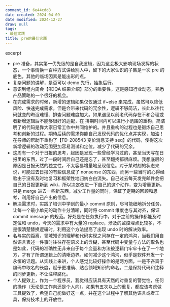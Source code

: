```yaml
---
comment_id: 6e44cdd8
date created: 2024-04-09
date modified: 2024-12-27
draw: null
tags:
- 最佳实践
title: pre的最佳实践
---
```

excerpt

<!-- more -->

- pre 准备，其实第一优先级的是自我逻辑，因为这会极大影响现场发挥的状态，一个事情换一百种方式讲给别人中，留下的大家认识的子集是一次 pre 的底色，其他的临场因素是能出彩的点。
- 复杂问题的讲解，是否可以 demo 先行，抽象后行。
- 意识到组内周会【RDQA 结果介绍】部分的重要性，这是感知行业动态，熟悉产品策略的一个很好的机会。
- 在完成需求的时候，新增的逻辑如果仅仅通过 if~else 来完成，虽然可以降低风险、快速完成需求，但是会带来代码的冗余性，逻辑不够简洁，长此以往代码就变的晦涩难懂、排查问题难度加大。如果遇见以前老代码存在不和合理或者新增逻辑后不能够很好的适配，在 排期时间内可以进行小范围的重构，简洁明了的代码是靠大家日常工作中共同维护的。并且重构的过程也是锻炼自己思考和创新的过程。期待后续的需求你能自己发现代码的优化点并实现，加油！在导师的帮助下重构了【FD-208543 变价消息支持 seq】的代码，使得这次新增逻辑的改动范围更加容易测试和定位，减少了代码的冗余。
- 这周有一个对于日报的思考，起因是发现一些曾经学习过的，甚至当天写在日报里的东西，过了一段时间后自己还是忘了，甚至翻找都很麻烦。我想底层的原因是日报天然的独立性，不太容易增量地呈现信息。对于某时刻的状态来说，可能过去日报的有些信息成了 nonsense 的东西，而另一些当时的心得经验由于没有及时地复习和框架性地归纳白白流失。自己过去每天发完邮件会把自己的日报更新到 wiki，所以决定改进一下自己的这个动作，变为增量更新。只是 merge 进去一些新东西，减少工作量的同时，保证了定期的回顾和思考，利用好自己产出的信息。
- 解决需求时，实践了培训中学到的最小 commit 原则，尽可能细地拆分任务，让每一个最小单元的动作十分清晰，同时将 commit 维度也与其对齐，保证 commit message 的规范。好处是在任务执行中，对于之前的操作都能及时定位和 undo，今天的需求中有大量的 replace，涉及的监控埋点比较多，不是很清楚替换逻辑时，利用这个方法提高了出现 undo 时的解决效率。
- 名与实的距离，领域知识的理解和代码实现之间存在一定的鸿沟，当我们用自然语言表述一件事时往往存在语义上的含糊，甚至代码中变量与方法的取名也是如此，代码的准确性无非来自于每个变量和方法被逻辑门牢牢卡在了一个地方，才有了所谓逻辑上的清晰边界。如何减少这个鸿沟，似乎是软件开发一个永恒的话题。从实践上来讲，个人感觉比较好操作的是两方面，一是不吝啬于编码中取名的长度，赋予更准确、贴合领域知识的命名。二是保持代码和注释的同步更新，不让注释腐化。
- 个人提效上，作为一个程序员，我觉得应该具有天然的对重复的警觉性，任何的操作（无论是工作向还是个人向），如果有五次以上的重复，都应该考虑做工具提效了，希望自己能做好这一点，并在这个过程中了解其他语言或者工具，保持技术上的开放性。
